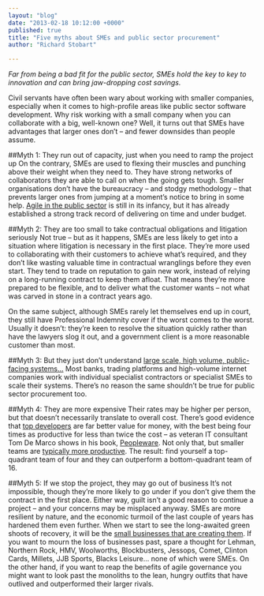 ```yaml
---
layout: "blog"
date: "2013-02-18 10:12:00 +0000"
published: true
title: "Five myths about SMEs and public sector procurement"
author: "Richard Stobart"

---
```


*Far from being a bad fit for the public sector, SMEs hold the key to key to innovation and can bring jaw-dropping cost savings.*

Civil servants have often been wary about working with smaller companies, especially when it comes to high-profile areas like public sector software development. Why risk working with a small company when you can collaborate with a big, well-known one? Well, it turns out that SMEs have advantages that larger ones don’t – and fewer downsides than people assume.

##Myth 1: They run out of capacity, just when you need to ramp the project up 
On the contrary, SMEs are used to flexing their muscles and punching above their weight when they need to. They have strong networks of collaborators they are able to call on when the going gets tough. Smaller organisations don’t have the bureaucracy – and stodgy methodology – that prevents larger ones from jumping at a moment’s notice to bring in some help. [Agile in the public sector](/ideas/agile-in-the-public-sector-product-owner-is-key) is still in its infancy, but it has already established a strong track record of delivering on time and under budget.

##Myth 2: They are too small to take contractual obligations and litigation seriously
Not true – but as it happens, SMEs are less likely to get into a situation where litigation is necessary in the first place. They’re more used to collaborating with their customers to achieve what’s required, and they don’t like wasting valuable time in contractual wranglings before they even start. They tend to trade on reputation to gain new work, instead of relying on a long-running contract to keep them afloat. That means they’re more prepared to be flexible, and to deliver what the customer wants – not what was carved in stone in a contract years ago. 

On the same subject, although SMEs rarely let themselves end up in court, they still have Professional Indemnity cover if the worst comes to the worst. Usually it doesn’t: they’re keen to resolve the situation quickly rather than have the lawyers slog it out, and a government client is a more reasonable customer than most. 

##Myth 3: But they just don’t understand [large scale, high volume, public-facing systems...](/case-studies/e-petitions)
Most banks, trading platforms and high-volume internet companies work with individual specialist contractors or specialist SMEs to scale their systems. There’s no reason the same shouldn’t be true for public sector procurement too.

##Myth 4: They are more expensive
Their rates may be higher per person, but that doesn’t necessarily translate to overall cost. There’s good evidence that [top developers](/ruby-on-rails) are far better value for money, with the best being four times as productive for less than twice the cost – as veteran IT consultant Tom De Marco shows in his book, [Peopleware](http://www.amazon.co.uk/Peopleware-Productive-Projects-Teams-2nd/dp/0932633439). Not only that, but smaller teams are [typically more productive](http://public.kenan-flagler.unc.edu/Faculty/staatsb/neglect.pdf). The result: find yourself a top-quadrant team of four and they can outperform a bottom-quadrant team of 16. 

##Myth 5: If we stop the project, they may go out of business
It’s not impossible, though they’re more likely to go under if you don’t give them the contract in the first place. Either way, guilt isn’t a good reason to continue a project – and your concerns may be misplaced anyway. SMEs are more resilient by nature, and the economic turmoil of the last couple of years has hardened them even further. When we start to see the long-awaited green shoots of recovery, it will be the [small businesses that are creating them](http://www.independent.co.uk/student/postgraduate/mbas-guide/programme-to-accelerate-green-shoots-of-recovery-7872276.html). If you want to mourn the loss of businesses past, spare a thought for Lehman, Northern Rock, HMV, Woolworths, Blockbusters, Jessops, Comet, Clinton Cards, Millets, JJB Sports, Blacks Leisure... none of which were SMEs. On the other hand, if you want to reap the benefits of agile governance you might want to look past the monoliths to the lean, hungry outfits that have outlived and outperformed their larger rivals.  
